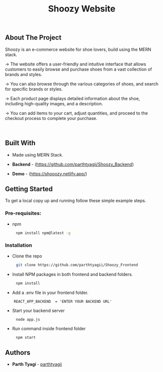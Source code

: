 <br/>
<p align="center">
  
  <h1 align="center">Shoozy Website</h1>
  <br>
  
</p>


## About The Project

Shoozy is an e-commerce website for shoe lovers, build using the MERN stack.

-> The website offers a user-friendly and intuitive interface that allows customers to easily browse 
   and purchase shoes from a vast collection of brands and styles.

-> You can also browse through the various categories of shoes, and search for specific brands or 
   styles.

-> Each product page displays detailed information about the shoe, including high-quality images, 
   and a description.

-> You can add items to your cart, adjust quantities, and proceed to the checkout process to 
   complete your purchase.

<br>

## Built With

* Made using MERN Stack.

* **Backend** - (https://github.com/parthtyagii/Shoozy_Backend)

* **Demo** - (https://shooozy.netlify.app/)

## Getting Started

To get a local copy up and running follow these simple example steps.

### Pre-requisites:

* npm

```sh
     npm install npm@latest -g
```

### Installation

* Clone the repo 

```sh
     git clone https://github.com/parthtyagii/Shoozy_Frontend
```

* Install NPM packages in both frontend and backend folders.

```sh
     npm install
```

* Add a .env file in your frontend folder.

```JS
    REACT_APP_BACKEND  = 'ENTER YOUR BACKEND URL'
```

* Start your backend server

```JS
     node app.js
```

* Run command inside frontend folder

```sh
     npm start
```

## Authors

* **Parth Tyagi** - [parthtyagii](https://github.com/parthtyagii)



